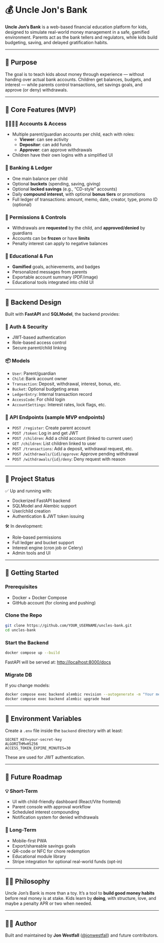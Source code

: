 # 💰 Uncle Jon's Bank

**Uncle Jon’s Bank** is a web-based financial education platform for kids, designed to simulate real-world money management in a safe, gamified environment. Parents act as the bank tellers and regulators, while kids build budgeting, saving, and delayed gratification habits.

---

## 🎯 Purpose

The goal is to teach kids about money through experience — without handing over actual bank accounts. Children get balances, budgets, and interest — while parents control transactions, set savings goals, and approve (or deny) withdrawals.

---

## 🧩 Core Features (MVP)

### 👨‍👩‍👧‍👦 Accounts & Access
- Multiple parent/guardian accounts per child, each with roles:
  - **Viewer**: can see activity
  - **Depositor**: can add funds
  - **Approver**: can approve withdrawals
- Children have their own logins with a simplified UI

### 💸 Banking & Ledger
- One main balance per child
- Optional **buckets** (spending, saving, giving)
- Optional **locked savings** (e.g., “CD-style” accounts)
- Daily **compound interest**, with optional **bonus tiers** or promotions
- Full ledger of transactions: amount, memo, date, creator, type, promo ID (optional)

### 🔐 Permissions & Controls
- Withdrawals are **requested** by the child, and **approved/denied** by guardians
- Accounts can be **frozen** or have **limits**
- Penalty interest can apply to negative balances

### 🧠 Educational & Fun
- **Gamified** goals, achievements, and badges
- Personalized messages from parents
- Exportable account summary (PDF/image)
- Educational tools integrated into child UI

---

## 🔧 Backend Design

Built with **FastAPI** and **SQLModel**, the backend provides:

### 🔐 Auth & Security
- JWT-based authentication
- Role-based access control
- Secure parent/child linking

### 📦 Models
- `User`: Parent/guardian
- `Child`: Bank account owner
- `Transaction`: Deposit, withdrawal, interest, bonus, etc.
- `Bucket`: Optional budgeting areas
- `LedgerEntry`: Internal transaction record
- `AccessCode`: For child login
- `AccountSettings`: Interest rates, lock flags, etc.

### 📡 API Endpoints (sample MVP endpoints)
- `POST /register`: Create parent account
- `POST /token`: Log in and get JWT
- `POST /children`: Add a child account (linked to current user)
- `GET /children`: List children linked to user
- `POST /transactions`: Add a deposit, withdrawal request, etc.
- `POST /withdrawals/{id}/approve`: Approve pending withdrawal
- `POST /withdrawals/{id}/deny`: Deny request with reason

---

## 🧪 Project Status

✅ Up and running with:
- Dockerized FastAPI backend
- SQLModel and Alembic support
- User/child creation
- Authentication & JWT token issuing

🛠️ In development:
- Role-based permissions
- Full ledger and bucket support
- Interest engine (cron job or Celery)
- Admin tools and UI

---

## 🚀 Getting Started

### Prerequisites
- Docker + Docker Compose
- GitHub account (for cloning and pushing)

### Clone the Repo

```bash
git clone https://github.com/YOUR_USERNAME/uncles-bank.git
cd uncles-bank
```

### Start the Backend

```bash
docker compose up --build
```

FastAPI will be served at: [http://localhost:8000/docs](http://localhost:8000/docs)

### Migrate DB

If you change models:

```bash
docker compose exec backend alembic revision --autogenerate -m "Your message"
docker compose exec backend alembic upgrade head
```

---

## 🔐 Environment Variables

Create a `.env` file inside the `backend` directory with at least:

```env
SECRET_KEY=your-secret-key
ALGORITHM=HS256
ACCESS_TOKEN_EXPIRE_MINUTES=30
```

These are used for JWT authentication.

---

## 🧠 Future Roadmap

### 💡 Short-Term
- UI with child-friendly dashboard (React/Vite frontend)
- Parent console with approval workflow
- Scheduled interest compounding
- Notification system for denied withdrawals

### 🧠 Long-Term
- Mobile-first PWA
- Export/shareable savings goals
- QR-code or NFC for chore redemption
- Educational module library
- Stripe integration for optional real-world funds (opt-in)

---

## 👨‍👧 Philosophy

Uncle Jon’s Bank is more than a toy. It’s a tool to **build good money habits** before real money is at stake. Kids learn by **doing**, with structure, love, and maybe a penalty APR or two when needed.

---

## 🧑‍💻 Author

Built and maintained by **Jon Westfall** ([@jonwestfall](https://github.com/jonwestfall)) and future contributors.
